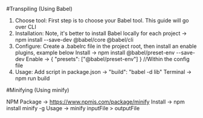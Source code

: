 #Transpiling (Using Babel)

1. Choose tool:
    First step is to choose your Babel tool. This guide will go over CLI
2. Installation:
    Note, it's better to install Babel locally for each project -> npm install --save-dev @babel/core @babel/cli
3. Configure:
    Create a .babelrc file in the project root, then install an enable plugins, example below
    Install -> npm install @babel/preset-env --save-dev
    Enable -> { "presets": ["@babel/preset-env"] } //Within the config file
4. Usage:
    Add script in package.json -> "build": "babel <src> -d lib"
    Terminal -> npm run build


#Minifying (Using minify)

NPM Package -> https://www.npmjs.com/package/minify
Install -> npm install minify -g
Usage -> minify inputFile > outputFile